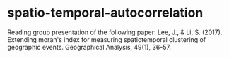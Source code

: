 # spatio-temporal-autocorrelation

Reading group presentation of the following paper: 
Lee, J., & Li, S. (2017). Extending moran's index for measuring spatiotemporal clustering of geographic events. Geographical Analysis, 49(1), 36-57.
